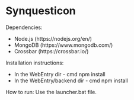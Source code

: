 # Synquesticon

<p>Dependencies:</p>
<ul>
  <li>Node.js (https://nodejs.org/en/)</li>
  <li>MongoDB (https://www.mongodb.com/)</li>
  <li>Crossbar (https://crossbar.io/)</li>
</ul>

<p>Installation instructions:</p>
<ul>
  <li>In the WebEntry dir - cmd npm install</li>
  <li>In the WebEntry/backend dir - cmd npm install</li>
</ul>

How to run:
Use the launcher.bat file.
